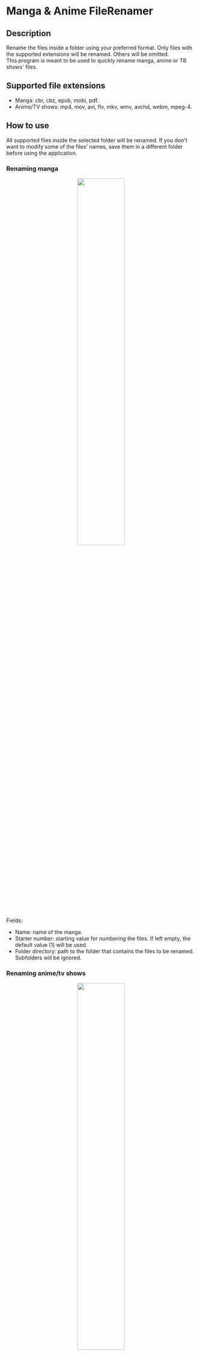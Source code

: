 # Manga & Anime FileRenamer
## Description
Rename the files inside a folder using your preferred format. Only files with the supported extensions will be renamed. Others will be omitted.<br/>
This program is meant to be used to quickly rename manga, anime or TB shows' files.

## Supported file extensions
- Manga: cbr, cbz, epub, mobi, pdf.
- Anime/TV shows: mp4, mov, avi, flv, mkv, wmv, avchd, webm, mpeg-4.

## How to use
All supported files inside the selected folder will be renamed. If you don't want to modify some of the files' names, save them in a different folder before using the application.
### Renaming manga
<p align = center>
  <img src = https://github.com/user-attachments/assets/a07f00fa-37cc-4433-9482-e84b24107908 style ="width:50%; height:50%;">
</p>

Fields:
- Name: name of the manga.
- Starter number: starting value for numbering the files. If left empty, the default value (1) will be used.
- Folder directory: path to the folder that contains the files to be renamed. Subfolders will be ignored.

### Renaming anime/tv shows
<p align = center>
  <img src = https://github.com/user-attachments/assets/73ab1a39-2586-44ac-9fce-c27414a7f6c5 style ="width:50%; height:50%;">
</p>

Fields:
- Name: name of the anime or tv show.
- Starter number: starting value for numbering the files. If left empty, the default value (1) will be used.
- Season number: season number of the anime or TV show. If left empty, the default value (1) will be used.
- Folder directory: path to the folder that contains the files to be renamed. Subfolders will be ignored.

### Creating a new renaming template
<p align = center>
  <img src = https://github.com/user-attachments/assets/6c80cc25-4a47-4cc0-b8c1-8dda1cfb7809 style ="width:75%; height:75%;">
</p>
Both manga and anime templates can contain plain text, as well as the following placeholders (those marked with <code style="color : red">*</code> are compulsory).

For manga:
- <code style="color : red">*</code> {name} : it will be replaced by the contents of the `Name` field.
- <code style="color : red">*</code> {volume_number} : it will be replaced by a number. The files will be numbered in order starting by digit written in the `Starter number` field.

For anime:
- <code style="color : red">*</code> {name} : it will be replaced by the contents of the `Name` field.
- <code style="color : red">*</code> {episode_number} : it will be replaced by a number. The files will be numbered in order starting by digit written in the `Starter number` field.
- {season_number} : it will be replaced by the contents of the `Season number` field.

If you want the numeric values (volume_number, episode_number and season_number) to have a specific number of digits, you can do it by adding <code style="color : green">:0 number_of_digits d</code> at the end of the placeholder, where number_of_digits must be an integer greater than 0.

#### Examples of correct renaming templates
`{name} V{volume_number:02d}` -> One Piece V01<br/>
`Manga {name} Volume {volume_number:02d}` -> Manga One Piece Volume 01<br/>
`{name} #{volume_number}` -> One Piece #1<br/>
<br/>
`{name} S{season_number:02d}E{episode_number:02d}` -> One Piece S01E01<br/>
`{name} E{episode_number:02d` -> One Piece E01<br/>
`{name} #{episode_number:03d}` -> One Piece #001<br/>




  
  

  
